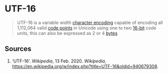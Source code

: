 # UTF-16

> UTF-16 is a variable width [character encoding][concept-encoding] capable of encoding all 1,112,064 valid [code points][concept-encoding] in Unicode using one to two [16-bit][type-bit] code units, this can also be expressed as 2 or 4 [bytes][type-bytes]

## Sources

1. ‘UTF-16’. _Wikipedia_, 13 Feb. 2020. _Wikipedia_, <https://en.wikipedia.org/w/index.php?title=UTF-16&oldid=940679308>.

[concept-encoding]: ./character_encoding.md
[type-bit]: ../types/bit.md
[type-bytes]: ../types/bytes.md
